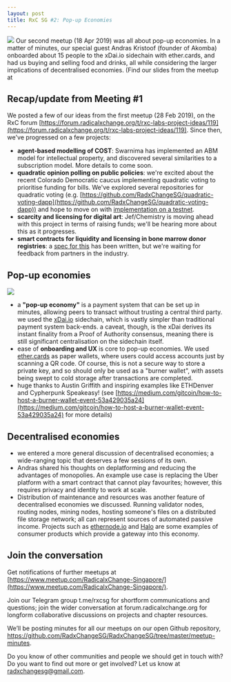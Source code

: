 ```yaml
---
layout: post
title: RxC SG #2: Pop-up Economies
---
```


![](https://storage.googleapis.com/ethereum-hackmd/upload_915b9b6cc187fb8d19e9feacc9bd01aa.jpg)
Our second meetup (18 Apr 2019) was all about pop-up economies. In a matter of minutes, our special guest Andras Kristoof (founder of Akomba) onboarded about 15 people to the xDai.io sidechain with ether.cards, and had us buying and selling food and drinks, all while considering the larger implications of decentralised economies. (Find our slides from the meetup at 

## Recap/update from Meeting #1

We posted a few of our ideas from the first meetup (28 Feb 2019), on the RxC forum [https://forum.radicalxchange.org/t/rxc-labs-project-ideas/119](https://forum.radicalxchange.org/t/rxc-labs-project-ideas/119). Since then, we've progressed on a few projects:

- **agent-based modelling of COST**: Swarnima has implemented an ABM model for intellectual property, and discovered several similarities to a subscription model. More details to come soon.
- **quadratic opinion polling on public policies**: we're excited about the recent Colorado Democratic caucus implementing quadratic voting to prioritise funding for bills. We've explored several repositories for quadratic voting (e.g.  [https://github.com/RadxChangeSG/quadratic-voting-dapp](https://github.com/RadxChangeSG/quadratic-voting-dapp)) and hope to move on with [implementation on a testnet](https://oneclickdapp.com/vienna-parking/).
- **scarcity and licensing for digital art**: Jef/Chemistry is moving ahead with this project in terms of raising funds; we'll be hearing more about this as it progresses.
- **smart contracts for liquidity and licensing in bone marrow donor registries**: a [spec for this](https://hackmd.io/s/SJbErZBIV) has been written, but we're waiting for feedback from partners in the industry.

## Pop-up economies
![](https://storage.googleapis.com/ethereum-hackmd/upload_33de0c92391a45520e44f213edb97168.jpg)
- a **"pop-up economy"** is a payment system that can be set up in minutes, allowing peers to transact without trusting a central third party. we used the [xDai.io](xDai.io) sidechain, which is vastly simpler than traditional payment system back-ends. a caveat, though, is the xDai derives its instant finality from a Proof of Authority consensus, meaning there is still significant centralisation on the sidechain itself.
- ease of **onboarding and UX** is core to pop-up economies. We used [ether.cards](ether.cards) as paper wallets, where users could access accounts just by scanning a QR code. Of course, this is not a secure way to store a private key, and so should only be used as a "burner wallet", with assets being swept to cold storage after transactions are completed.
- huge thanks to Austin Griffith and inspiring examples like ETHDenver and Cypherpunk Speakeasy! (see [https://medium.com/gitcoin/how-to-host-a-burner-wallet-event-53a429035a24](https://medium.com/gitcoin/how-to-host-a-burner-wallet-event-53a429035a24) for more details)

## Decentralised economies
- we entered a more general discussion of decentralised economies; a wide-ranging topic that deserves a few sessions of its own. 
- Andras shared his thoughts on deplatforming and reducing the advantages of monopolies. An example use case is replacing the Uber platform with a smart contract that cannot play favourites; however, this requires privacy and identity to work at scale.
- Distribution of maintenance and resources was another feature of decentralised economies we discussed. Running validator nodes, routing nodes, mining nodes, hosting someone's files on a distributed file storage network; all can represent sources of automated passive income. Projects such as [ethernode.io](https://ethernode.io) and [Halo](https://halo.network) are some examples of consumer products which provide a gateway into this economy.


## Join the conversation

Get notifications of further meetups at [https://www.meetup.com/RadicalxChange-Singapore/](https://www.meetup.com/RadicalxChange-Singapore/).

Join our Telegram group t.me/rxcsg for shortform communications and questions; join the wider conversation at forum.radicalxchange.org for longform collaborative discussions on projects and chapter resources.

We’ll be posting minutes for all our meetups on our open Github repository, https://github.com/RadxChangeSG/RadxChangeSG/tree/master/meetup-minutes.

Do you know of other communities and people we should get in touch with? Do you want to find out more or get involved? Let us know at radxchangesg@gmail.com.

